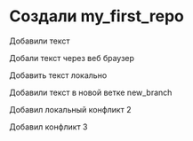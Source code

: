 ﻿# Создали my_first_repo

Добавили текст

Добали текст через веб браузер

Добавить текст локально

Добавили текст в новой ветке new_branch

Добавил локальный конфликт 2

Добавил конфликт 3
